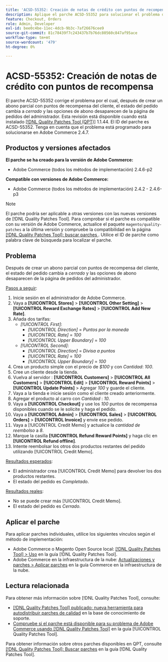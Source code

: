 ```yaml
---
title: 'ACSD-55352: Creación de notas de crédito con puntos de recompensa'
description: Aplique el parche ACSD-55352 para solucionar el problema de Adobe Commerce en el que, después de crear una nota de crédito parcial con puntos de recompensa del cliente, el estado del pedido cambia a *cerrado* y las opciones de nota de crédito desaparecen de la página de orden del administrador.
feature: Checkout, Orders
role: Admin, Developer
exl-id: bee0c4be-11ec-4dcb-9b3c-7af26676cee9
source-git-commit: 81c78439f7c243437b7b76dc80560c847af95ace
workflow-type: tm+mt
source-wordcount: '479'
ht-degree: 0%

---
```


# ACSD-55352: Creación de notas de crédito con puntos de recompensa

El parche ACSD-55352 corrige el problema por el cual, después de crear un abono parcial con puntos de recompensa del cliente, el estado del pedido cambia a *cerrado* y las opciones de abono desaparecen de la página de pedidos del administrador. Esta revisión está disponible cuando está instalado [[!DNL Quality Patches Tool (QPT)]](https://experienceleague.adobe.com/es/docs/commerce-knowledge-base/kb/announcements/commerce-announcements/magento-quality-patches-released-new-tool-to-self-serve-quality-patches) 1.1.44. El ID del parche es ACSD-55352. Tenga en cuenta que el problema está programado para solucionarse en Adobe Commerce 2.4.7.

## Productos y versiones afectados

**El parche se ha creado para la versión de Adobe Commerce:**

* Adobe Commerce (todos los métodos de implementación) 2.4.6-p2

**Compatible con versiones de Adobe Commerce:**

* Adobe Commerce (todos los métodos de implementación) 2.4.2 - 2.4.6-p3

>[!NOTE]
>
>El parche podría ser aplicable a otras versiones con las nuevas versiones de [!DNL Quality Patches Tool]. Para comprobar si el parche es compatible con su versión de Adobe Commerce, actualice el paquete `magento/quality-patches` a la última versión y compruebe la compatibilidad en la página [[!DNL Quality Patches Tool]: buscar parches ](https://experienceleague.adobe.com/tools/commerce-quality-patches/index.html?lang=es). Utilice el ID de parche como palabra clave de búsqueda para localizar el parche.

## Problema

Después de crear un abono parcial con puntos de recompensa del cliente, el estado del pedido cambia a *cerrado* y las opciones de abono desaparecen de la página de pedidos del administrador.

<u>Pasos a seguir</u>:

1. Inicie sesión en el administrador de Adobe Commerce.
2. Vaya a **[!UICONTROL Stores]** > **[!UICONTROL Other Setting]** > **[!UICONTROL Reward Exchange Rates]** > **[!UICONTROL Add New Rate]**.
3. Añada dos tarifas:
   * *[!UICONTROL First]*:
      * *[!UICONTROL Direction]* = *Puntos por la moneda*
      * *[!UICONTROL Rate]* = *100*
      * *[!UICONTROL Upper Boundary]* = *100*
   * *[!UICONTROL Second]*:
      * *[!UICONTROL Direction]* = *Divisa a puntos*
      * *[!UICONTROL Rate]* = *100*
      * *[!UICONTROL Upper Boundary]* = *100*
4. Crea un producto simple con el precio de *$100* y con *Cantidad*: *100*.
5. Cree un cliente desde la tienda.
6. Vuelva al servidor : **[!UICONTROL Customers]** > **[!UICONTROL All Customers]** > **[!UICONTROL Edit]** > **[!UICONTROL Reward Points]** > **[!UICONTROL Update Points]** > Agregar *100* y guarde el cliente.
7. Vaya a la tienda e inicie sesión como el cliente creado anteriormente.
8. Agregar el producto al carro con *Cantidad* : *10*.
9. Vaya a **[!UICONTROL Checkout]** y use los *100* puntos de recompensa disponibles cuando se le solicite y haga el pedido.
10. Vaya a **[!UICONTROL Admin]** > **[!UICONTROL Sales]** > **[!UICONTROL Orders]** > **[!UICONTROL Invoice]** y envíe ese pedido.
11. Vaya a [!UICONTROL Credit Memo] y actualice la *cantidad de reembolso* a *8*.
12. Marque la casilla **[!UICONTROL Refund Reward Points]** y haga clic en **[!UICONTROL Refund offline]**.
13. Intente reembolsar los otros dos productos restantes del pedido utilizando [!UICONTROL Credit Memo].

<u>Resultados esperados</u>:

* El administrador crea [!UICONTROL Credit Memo] para devolver los dos productos restantes.
* El estado del pedido es *Completado*.

<u>Resultados reales</u>:

* No se puede crear más [!UICONTROL Credit Memo].
* El estado del pedido es *Cerrado*.

## Aplicar el parche

Para aplicar parches individuales, utilice los siguientes vínculos según el método de implementación:

* Adobe Commerce o Magento Open Source local: [[!DNL Quality Patches Tool] > Uso](/help/tools/quality-patches-tool/usage.md) en la guía [!DNL Quality Patches Tool].
* Adobe Commerce en la infraestructura de la nube: [Actualizaciones y parches > Aplicar parches](https://experienceleague.adobe.com/docs/commerce-cloud-service/user-guide/develop/upgrade/apply-patches.html?lang=es) en la guía Commerce en la infraestructura de la nube.

## Lectura relacionada

Para obtener más información sobre [!DNL Quality Patches Tool], consulte:

* [[!DNL Quality Patches Tool] publicado: nueva herramienta para autodistribuir parches de calidad](https://experienceleague.adobe.com/es/docs/commerce-knowledge-base/kb/announcements/commerce-announcements/magento-quality-patches-released-new-tool-to-self-serve-quality-patches) en la base de conocimiento de soporte.
* [Compruebe si el parche está disponible para su problema de Adobe Commerce usando [!DNL Quality Patches Tool]](/help/tools/quality-patches-tool/patches-available-in-qpt/check-patch-for-magento-issue-with-magento-quality-patches.md) en la guía [!UICONTROL Quality Patches Tool].


Para obtener información sobre otros parches disponibles en QPT, consulte [[!DNL Quality Patches Tool]: Buscar parches](https://experienceleague.adobe.com/tools/commerce-quality-patches/index.html?lang=es) en la guía [!DNL Quality Patches Tool].
